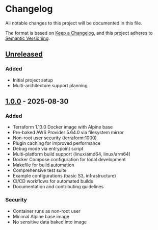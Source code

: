 # Changelog

All notable changes to this project will be documented in this file.

The format is based on [Keep a Changelog](https://keepachangelog.com/en/1.0.0/),
and this project adheres to [Semantic Versioning](https://semver.org/spec/v2.0.0.html).

## [Unreleased]

### Added
- Initial project setup
- Multi-architecture support planning

## [1.0.0] - 2025-08-30

### Added
- Terraform 1.13.0 Docker image with Alpine base
- Pre-baked AWS Provider 5.64.0 via filesystem mirror
- Non-root user security (terraform:1000)
- Plugin caching for improved performance
- Debug mode via entrypoint script
- Multi-platform build support (linux/amd64, linux/arm64)
- Docker Compose configuration for local development
- Makefile for build automation
- Comprehensive test suite
- Example configurations (basic S3, infrastructure)
- CI/CD workflows for automated builds
- Documentation and contributing guidelines

### Security
- Container runs as non-root user
- Minimal Alpine base image
- No sensitive data baked into image

[Unreleased]: https://github.com/yourusername/terraform-docker/compare/v1.0.0...HEAD
[1.0.0]: https://github.com/yourusername/terraform-docker/releases/tag/v1.0.0
